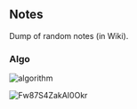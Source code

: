 ## Notes

Dump of random notes (in Wiki).

### Algo
![algorithm](https://github.com/s50600822/Notes/actions/workflows/interview_prep.yml/badge.svg)

![Fw87S4ZakAI0Okr](https://github.com/s50600822/Notes/assets/5586453/8b352adc-15c2-4a6e-bb97-3a324807b76b)